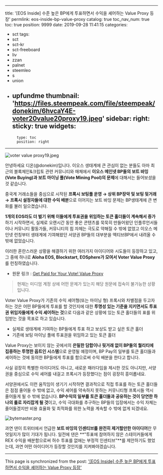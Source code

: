 
---
title: '[EOS Inside] 수준 높은 BP에게 투표하면서 수익을 셰어하는 Value Proxy 등장'
permlink: eos-inside-bp-value-proxy
catalog: true
toc_nav_num: true
toc: true
position: 9999
date: 2019-09-28 11:41:15
categories:
- sct
tags:
- sct
- sct-kr
- sct-freeboard
- liv
- zzan
- palnet
- steemleo
- s
- union
- upfundme
thumbnail: 'https://files.steempeak.com/file/steempeak/donekim/6hvcaY4E-voter20value20proxy19.jpeg'
sidebar:
    right:
        sticky: true
widgets:
    -
        type: toc
        position: right
---


![voter value proxy19.jpeg](https://files.steempeak.com/file/steempeak/donekim/6hvcaY4E-voter20value20proxy19.jpeg)

안녕하세요 디온(@donekim)입니다. 이오스 생태계에 큰 관심이 없는 분들도 아마 최근의 블록체인&크립토 관련 커뮤니티와 매체에서 **이오스 메인넷 BP들의 보트 바잉(Vote Buying)과 보트 마이닝 풀(Vote Mining Pool)의 문제**에 대해서는 들어보셨을 것 같습니다. 

중국계 거래소들을 중심으로 시작된 **프록시 보팅풀 운영 → 상위 BP장악 및 보팅 뒷거래 → 프록시 설정자들에 대한 수익 배분**으로 이어지는 보트 바잉 문제는 BP생태계에 큰 변화를 불러 일으켰습니다. 

**1개의 EOS라도 더 벌기 위해 이들에게 투표권을 위임하는 토큰 홀더들이 계속해서 증가**하기 시작하면서, 실제로 오랜시간 동안 좋은 콘텐츠를 묵묵히 만들어왔던 인플루언서들이나 커뮤니티 활동가들, 커뮤니티의 힘 자체는 극도로 약해질 수 밖에 없었고 이오스 메인넷 런칭부터 생태계에 기여해왔던 서양권 BP들의 대부분을 액티브BP에서 내려올 수 밖에 없었습니다.

이러한 혼란스러운 상황을 해결하기 위한 여러가지 아이디어와 시도들이 등장하고 있고, 그 중에 하나로 **Aloha EOS, Blockstart, EOSphere가 모여서 Voter Value Proxy**를 런칭하였습니다. 

- 원문 링크 : [Get Paid for Your Vote! Value Proxy](https://medium.com/@alohaeos/eos-voter-value-proxy-7e5ae3c1e0c1)

> 현재는 미디엄 계정 상에 어떤 문제가 있는지 해당 원문에 접속이 불가능한 상황입니다.

Voter Value Proxy가 기존의 수익 셰어형(또는 마이닝 형) 프록시와 차별점을 두고자 하는 것은 어떤 BP들에게 투표를 할 것인지에 대한 **투명성 있는 기준을 지키면서도 투표권 위임자들에게 수익 셰어하는 것**으로 다음과 같은 상황에 있는 토큰 홀더들의 표를 위임받는 것을 목표로 하고 있습니다. 

- 실제로 생태계에 기여하는 BP들에게 투표 하고 보상도 받고 싶은 토큰 홀더
- 기존에 보팅 마이닝 풀에 투표권을 위임하고 있는 토큰 홀더

Value Proxy는 보이지 않는 곳에서의 **은밀한 담합이나 뒷거래 없이 BP들의 퀄리티에 집중하는 투명한 옵트인 시스템**으로 운영될 예정이며, BP Pay의 일부를 토큰 홀더들과 셰어하는 것에 동의한 BP들에게 투표를 함으로써 수익 배분을 한다고 합니다. 

사실 굉장히 특별한 아이디어도 아니고, 새로운 패러다임을 제시한 것도 아니지만, 서양권을 중심으로 수익 셰어를 내걸고 프록시가 등장했다는 점이 굉장히 흥미롭네요.

서양권에서도 이런 움직임이 생기기 시작하면 결과적으로 직접 투표를 하는 토큰 홀더들은 점점 줄어들 수 밖에 없고, 수익 셰어를 약속하지 못하는 커뮤니티형 프록시들 역시 줄어들게 될 수 밖에 없습니다. **BP수익의 일부를 토큰 홀더들과 공유하는 것이 당연한 하나의 룰로 자리잡게 될 것**이고, 수익 극대화를 추구하는 BP들의 입장에서는 수익 자체는 줄어들겠지만 비용 효율화 및 최적화를 위한 노력을 계속할 수 밖에 없게 되겠네요.

![bytemaster.png](https://cdn.steemitimages.com/DQmYgacgcGcx9JrNdH8GdSJqCu9fuLqEhszvnx7QpoetQSp/bytemaster.png)

과연 댄이 트위터에서 언급한 **보트 바잉의 인센티브를 완전히 제거할만한 아이디어**란 무엇일지가 많이 기대가 됩니다. 일전에 댄은 **"투표에 참여하지 않은 스테이커들에게 REX 수익을 배분함으로써 허수 투표를 없애는 부정적 인센티브"**를 제안하기도 했었는데, 과연 어떤 아이디어가 등장할 것인지를 지켜봐야겠습니다.

- - -

This page is synchronized from the post: ['[EOS Inside] 수준 높은 BP에게 투표하면서 수익을 셰어하는 Value Proxy 등장'](https://steemit.com/@donekim/eos-inside-bp-value-proxy)
